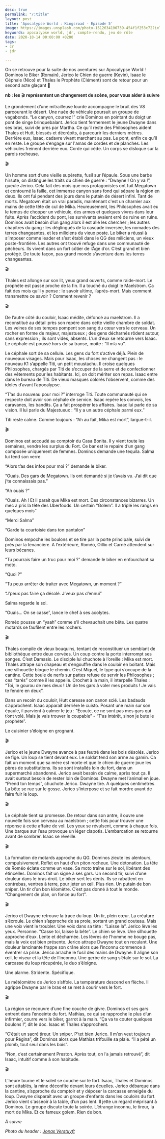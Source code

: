 ```yaml
---
desc: true
permalink: "/:title"
layout: post
title: 'Apocalypse World : Kingsroad - Épisode 5'
image: https://images.unsplash.com/photo-1512634106739-454f1f253c72?ixlib=rb-1.2.1&ixid=eyJhcHBfaWQiOjEyMDd9&auto=format&fit=crop&w=1050&q=80
keywords: apocalypse world, jdr, compte-rendu, jeu de rôle
date: 2020-10-14 00:00:00 +0200
tags:
- cr
- jdr

---
```

On se retrouve pour la suite de nos aventures sur Apocalypse World ! Dominos le Biker (Romain), Jerico le Chien de guerre (Kevin), Isaac le Céphale (Nico) et Thales le Prophète (Clément) sont de retour pour un second acte glaçant 🥶

**nb : les** 🎬 **représentent un changement de scène, pour vous aider à suivre**

Le grondement d’une mitrailleuse lourde accompagne le bruit des V8 parcourant le désert. Une nuée de véhicule poursuit un groupe de vagabonds. “Le canyon, courrez !” crie Dominos en pointant du doigt un pont de singe brinquebalant. Jerico tient fermement le jeune Dwayne dans ses bras, suivi de près par Martha. Ce qu’il reste des Philosophes aident Thales et Hutt, blessés et décrépits, à parcourir les derniers mètres. Derrière eux, Isaac, cadavre vivant marchant au pas. Le pont, enfin ce qu’il en reste. Le groupe s’engage sur l'amas de cordes et de planches. Les véhicules freinent derrière eux. Corde qui cède. Un corps se disloque sur la parois rocheuse.

🎬

Un homme sort d’une vieille supérette, fusil sur l’épaule. Sous une barbe hirsute, on distingue les traits du chien de guerre : “Dwayne ! On y va !”, gueule Jerico. Cela fait des mois que nos protagonistes ont fuit Megatown et contourné la faille, cet immense canyon sans fond qui sépare la région en deux. Ils ont fui pendant des jours dans le putain de désert infini. Tant de morts. Megatown était un vrai paradis, maintenant c'est un charnier aux mains de cette tête de cul de Mika. Heureusement, les Philosophes avait eu le temps de chopper un véhicule, des armes et quelques vivres dans leur fuite. Après l’accident du pont, les survivants avaient erré de ruine en ruine. Dominos avait besoin d’un gang alors il est allé les chercher ; les autres chapitres du gang : les déglingués de la cascade inversée, les nomades des terres changeantes, et les miliciens du vieux poste. Le biker a réussi à s’imposer comme leader et s’est établi dans le QG des miliciens, un vieux poste-frontière. Les autres ont trouvé refuge dans une communauté de pêcheurs. Ils vivent dans un fort côtier de l’Âge d’or. C’est grand et bien protégé. De toute façon, pas grand monde s’aventure dans les terres changeantes.

🎬

Thales est allongé sur son lit, yeux grand ouverts, comme raide-mort. Le prophète est passé proche de la fin. Il a touché du doigt le Maelstrom. Ça fait des mois qu’il y pense : le savoir ultime, l’après-mort. Mais comment transmettre ce savoir ? Comment revenir ?

🎬

De l’autre côté du couloir, Isaac médite, défoncé au maelstrom. Il a reconstitué au détail près son repère dans cette vieille chambre de soldat. Les veines de ses tempes pompent son sang du cœur vers le cerveau. Un rocher en forme de majeur, majestueux ; des gens décharnés rôdent autour, sans expression ; ils sont vides, absents. L’un d’eux se retourne vers Isaac. Le céphale est poussé hors de sa transe, moite : “Il m’a vu”.

Le céphale sort de sa cellule. Les gens du fort s’active déjà. Plein de nouveaux visages. Mais pour Isaac, les choses ne changent pas : le nouveau K1 s’appelle Titi, un petit moustachu. Il croise quelques Philosophes, chargés par Titi de s’occuper de la serre et de confectionner des vêtements pour les habitants. Ici, on doit mériter son repas. Isaac entre dans le bureau de Titi. De vieux masques colorés l’observent, comme des idoles d’avant l’apocalypse.

“T’as du nouveau pour moi ?” interroge Titi. Toute communauté qui se respecte doit avoir son céphale de service. Isaac repère les convois, les caravanes, les bandits. Ça a fait prospérer les affaires. Isaac lui parle de sa vision. Il lui parle du Majestueux : “Il y a un autre céphale parmi eux.”

Titi reste calme. Comme toujours : “Ah au fait, Mika est mort”, largue-t-il.

🎬

Dominos est accoudé au comptoir du Casa Bonita. Il y vient toute les semaines, vendre les surplus du Fort. Ce bar est le repaire d’un gang composée uniquement de femmes. Dominos demande une tequila. Salma lui tend son verre.

“Alors t’as des infos pour moi ?” demande le biker.

“Ouais. Des gars de Megatown. Ils ont demandé si je t’avais vu. J’ai dit que j’te connaissais pas.”

“Ah ouais ?”

“Ouais. Ah ! Et il parait que Mika est mort. Des circonstances bizarres. Un mec a pris la tête des Uberfoods. Un certain “Golem”. Il a triplé les rangs en quelques mois”

“Merci Salma”

“Garde ta courtoisie dans ton pantalon”

Dominos empoche les boulons et se tire par la porte principale, suivi de près par la tenancière. A l’extérieure, Roméo, Oillio et Carné attendent sur leurs bécanes.

“Tu pourrais faire un truc pour moi ?” demande le biker en enfourchant sa moto.

“Quoi ?”

“Tu peux arrêter de traiter avec Megatown, un moment ?”

“J’peux pas faire ça désolé. J’veux pas d’ennui”

Salma regarde le sol.

“Ouais… On se casse”, lance le chef à ses acolytes.

Roméo pousse un “yaah” comme s’il chevauchait une bête. Les quatre motards se faufilent entre les rochers.

🎬

Thales compile de vieux bouquins, tentant de reconstituer un semblant de bibliothèque entre deux corvées. Un coup contre la porte interrompt ses songes. C’est Damasio. Le disciple lui chuchote à l’oreille : Mika est mort. Thales attrape son chapeau et s’engouffre dans le couloir en boitant. Mais une silhouette bloque le chemin. C’est Miguel, le type qui s’occupe de la cantine. Cette boule de nerfs sur pattes refuse de servir les Philosophes ; ces “tarés” comme il les appelle. Crochet à la main, il interpelle Thales : “Toi, le gourou de mes deux ! Un de tes gars à voler mes produits ! Je vais te fendre en deux”.

Dans un recoin du couloir, Hutt caresse son canon scié. Les badauds s’approchent. Isaac apparaît derrière le cuisto. Posant une main sur son épaule, il parvient à calmer le jeu : “Écoute, ce ne sont pas mes gars qui t’ont volé. Mais je vais trouver le coupable” - “T’as intérêt, sinon je bute le prophète”.

Le cuisinier s’éloigne en grognant.

🎬

Jerico et le jeune Dwayne avance à pas feutré dans les bois désolés. Jerico se fige. Un loup se tient devant eux. Le soldat tend son arme au gamin. Ca fait un moment que sa mère est morte et que le chien de guerre joue les pères de substitutions. Ils se sont installés loin du fort, dans un supermarché abandonné. Jerico avait besoin de calme, après tout ça. Il avait surtout besoin de rester loin de Dominos. Dwayne met l’animal en joue. “Prend ton temps”, chuchote Jerico. Dwayne tire. A quelques centimètres. La bête se rue sur le gosse. Jerico s’interpose et se fait mordre avant de faire fuir le loup.

🎬

Le céphale tient sa promesse. De retour dans son antre, il ouvre une nouvelle fois son cerveau au maelstrom ; cette fois pour trouver une réponse à cette affaire de vol. Les yeux se révulsent, comme à chaque fois. Une barque sur l’eau provoque un léger clapotis. L’embarcation se retourne avant de sombrer. Isaac se réveille.

🎬

La formation de motards approche du QG. Dominos zieute les alentours, compulsivement. Reflet en haut d’un piton rocheux. Une détonation. La tête de Roméo éclate comme un vase. Sa moto traîne sur le sol, libérant des étincelles. Dominos fait un signe à ses gars. Un second tir, suivi d’une douleur dans le bras droit. Le biker sert les dents. Ils se rabattent en contrebas, ventres à terre, pour jeter un œil. Plus rien. Un putain de bon sniper. Un tir d’un bon kilomètre. C’est pas donné à tout le monde. “Changement de plan, on fonce au fort”.

🎬

Jerico et Dwayne retrouve la trace du loup. Un tir, plein cœur. La créature s’écroule. Le chien s’approche de sa proie, sortant un grand couteau. Mais une voix vient le troubler. Une voix dans sa tête : “Laisse la”. Jerico lève les yeux. Personne. “Casse toi, laisse la bête”. Le chien se lève. Une silhouette approche d’eux. Lente et décharnée. Les lèvres de l’homme ne bouge pas, mais la voix est bien présente. Jerico attrape Dwayne tout en reculant. Une douleur lancinante frappe son crâne alors que l’inconnu commence à éventrer sa prise. Jerico arrache le fusil des mains de Dwayne. Il aligne son œil, le viseur et la tête de l’inconnu. Une gerbe de sang s’étale sur le sol. La carcasse du loup récupérée, le duo s’éloigne.

Une alarme. Stridente. Spécifique.

Le météomètre de Jerico s’affole. La température descend en flèche. Il agrippe Dwayne par le bras et se met à courir vers le fort.

🎬

La région se recouvre d’une fine couche de givre. Dominos et ses gars entrent dans l’enceinte du fort. Mathias, ce qui se rapproche le plus d’un infirmier, courre vers le biker, garrot à la main. “Ça va te couter quelques boulons !”, dit le doc. Isaac et Thales s’approchent.

“C’était un sacré tireur. Un sniper. P’tet bien Jerico. Il m’en veut toujours pour Régina”, dit Dominos alors que Mathias trifouille sa plaie. “Il a pété un plomb, tout seul dans les bois”.

“Non, c’est certainement Preston. Après tout, on l’a jamais retrouvé”, dit Isaac, intuitif comme à son habitude.

🎬

L’heure tourne et le soleil se couche sur le fort. Isaac, Thales et Dominos sont attablés, la mine déconfite devant leurs écuelles. Jerico débarque dans la cantine, s’approche du comptoir et y déposer la carcasse enneigée du loup. Dwayne disparaît avec un groupe d’enfants dans les couloirs du fort. Jerico vient s'asseoir à la table, d’un pas lent. Il jette un regard méprisant à Dominos. Le groupe discute toute la soirée. L’étrange inconnu, le tireur, la mort de Mika. Et ce fameux golem. Rien de bon.

_À suivre_

_Photo du header :_ [_Jonas Verstuyft_](https://unsplash.com/@verstuyftj)